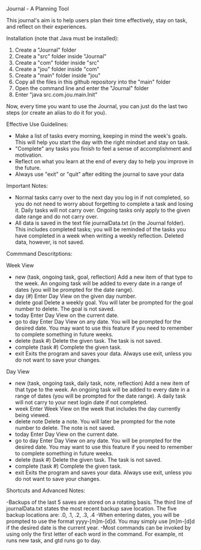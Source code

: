 Journal - A Planning Tool

This journal's aim is to help users plan their time effectively, stay on task, and reflect on their experiences. 


Installation (note that Java must be installed): 
1. Create a "Journal" folder
2. Create a "src" folder inside "Journal"
3. Create a "com" folder inside "src"
4. Create a "jou" folder inside "com"
5. Create a "main" folder inside "jou"
6. Copy all the files in this github repository into the "main" folder
7. Open the command line and enter the "Journal" folder
8. Enter "java src.com.jou.main.Init"

Now, every time you want to use the Journal, you can just do the last two steps (or create an alias to do it for you).


Effective Use Guidelines:

- Make a list of tasks every morning, keeping in mind the week's goals. This will help you start the day with the right mindset and stay on task.
- "Complete" any tasks you finish to feel a sense of accomplishment and motivation.
- Reflect on what you learn at the end of every day to help you improve in the future.
- Always use "exit" or "quit" after editing the journal to save your data

Important Notes:

- Normal tasks carry over to the next day you log in if not completed, so you do not need to worry about forgetting to complete a task and losing it. Daily tasks will not carry over. Ongoing tasks only apply to the given date range and do not carry over.
- All data is saved in the text file journalData.txt (in the Journal folder). This includes completed tasks; you will be reminded of the tasks you have completed in a week when writing a weekly reflection. Deleted data, however, is not saved.

Commmand Descritptions:

Week View
- new (task, ongoing task, goal, reflection)
    Add a new item of that type to the week. An ongoing task will be added to every date in a range of dates (you will be prompted for 
    the date range).
- day (#)
    Enter Day View on the given day number.
- delete goal
    Delete a weekly goal. You will later be prompted for the goal number to delete. The goal is not saved.
- today
    Enter Day View on the current date.
- go to day
    Enter Day View on any date. You will be prompted for the desired date. You may want to use this feature if you need to remember to 
    complete something in future weeks.
- delete (task #)
    Delete the given task. The task is not saved.
- complete (task #)
    Complete the given task.
- exit
    Exits the program and saves your data. Always use exit, unless you do not want to save your changes.

Day View
- new (task, ongoing task, daily task, note, reflection)
    Add a new item of that type to the week. An ongoing task will be added to every date in a range of dates (you will be prompted for 
    the date range). A daily task will not carry to your next login date if not completed.
- week
    Enter Week View on the week that includes the day currently being viewed.
- delete note
    Delete a note. You will later be prompted for the note number to delete. The note is not saved.
- today
    Enter Day View on the current date.
- go to day
    Enter Day View on any date. You will be prompted for the desired date. You may want to use this feature if you need to remember to 
    complete something in future weeks.
- delete (task #)
    Delete the given task. The task is not saved.
- complete (task #)
    Complete the given task.
- exit
    Exits the program and saves your data. Always use exit, unless you do not want to save your changes.

Shortcuts and Advanced Notes:

-Backups of the last 5 saves are stored on a rotating basis. The third line of journalData.txt states the most recent backup save location. The five backup locations are: .0, .1, .2, .3, .4
-When entering dates, you will be prompted to use the format yyyy-[m]m-[d]d. You may simply use [m]m-[d]d if the desired date is the current year.
-Most commands can be invoked by using only the first letter of each word in the command. For example, nt runs new task, and gtd runs go to day.
